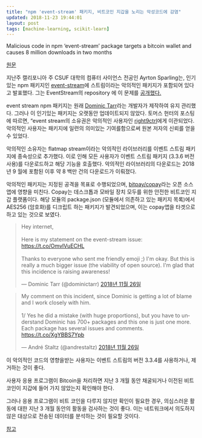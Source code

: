```yaml
---
title: "npm 'event-stream' 패키지, 비트코인 지갑을 노리는 악성코드에 감염"
updated: 2018-11-23 19:44:01
layout: post
tags: [machine-learning, scikit-learn]
---
```


Malicious code in npm ‘event-stream’ package targets a bitcoin wallet and causes 8 million downloads in two months

[원문](https://hub.packtpub.com/malicious-code-in-npm-event-stream-package-targets-a-bitcoin-wallet-and-causes-8-million-downloads-in-two-months/)


지난주 캘리포니아 주 CSUF 대학의 컴퓨터 사이언스 전공인 Ayrton Sparling는, 인기있는 npm 패키지인 [event-stream](https://github.com/dominictarr/event-stream)에 스트림이라는 악의적인 패키지가 포함되어 있다고 발표했다. 그는 EventStream의 repository 에 이 문제를 [공개했다.](https://github.com/dominictarr/event-stream/issues/116)

event stream npm 패키지는 원래 [Dominic Tarr](https://github.com/dominictarr)라는 개발자가 제작하여 유지 관리했다. 그러나 이 인기있는 패키지는 오랫동안 업데이트되지 않았다. 토머스 헌터의 포스팅에 따르면, “event stream의 소유권은 악의적인 사용자인 [right9ctrl](https://github.com/right9ctrl)에게 이관되었다. 악의적인 사용자는 패키지에 일련의 의미있는 기여를함으로써 원본 저자의 신뢰를 얻을 수 있었다.

악의적인 소유자는 flatmap stream이라는 악의적인 라이브러리를 이벤트 스트림 패키지에 종속성으로 추가했다. 이로 인해 모든 사용자가 이벤트 스트림 패키지 (3.3.6 버전 사용)를 다운로드하고 해당 기능을 호출했다. 악의적인 라이브러리의 다운로드는 2018년 9 월에 포함된 이후 약 8 백만 건의 다운로드가 이뤄졌다.

악의적인 패키지는 지정된 공격을 목표로 수행되었으며, [bitpay/copay](https://github.com/bitpay/copay)라는 오픈 소스 앱에 영향을 미친다. Copay는 데스크톱과 모바일 장치 모두를 위한 안전한 비트코인 지갑 플랫폼이다.  해당 모듈의 package.json (모듈에서 의존하고 있는 패키지 목록)에서 AES256 (암호화)를 디크립트 하는 패키지가 발견되었으며, 이는 copay앱을 타겟으로 하고 있는 것으로 보였다.

<blockquote class="twitter-tweet" data-lang="ko"><p lang="en" dir="ltr">Hey internet,<br><br>Here is my statement on the event-stream issue: <a href="https://t.co/OmvlVuECHL">https://t.co/OmvlVuECHL</a><br><br>Thanks to everyone who sent me friendly emoji ;) I&#39;m okay. But this is really a much bigger issue (the viability of open source). I&#39;m glad that this incidence is raising awareness!</p>&mdash; Dominic Tarr (@dominictarr) <a href="https://twitter.com/dominictarr/status/1067186943304159233?ref_src=twsrc%5Etfw">2018년 11월 26일</a></blockquote>
<script async src="https://platform.twitter.com/widgets.js" charset="utf-8"></script>


<blockquote class="twitter-tweet" data-lang="ko"><p lang="en" dir="ltr">My comment on this incident, since Dominic is getting a lot of blame and I work closely with him.<br><br>1/ Yes he did a mistake (with huge proportions), but you have to understand Dominic has 700+ packages and this one is just one more. Each package has several issues and comments. <a href="https://t.co/XgYBBS7Ypb">https://t.co/XgYBBS7Ypb</a></p>&mdash; André Staltz (@andrestaltz) <a href="https://twitter.com/andrestaltz/status/1067157915398746114?ref_src=twsrc%5Etfw">2018년 11월 26일</a></blockquote>
<script async src="https://platform.twitter.com/widgets.js" charset="utf-8"></script>

이 악의적인 코드의 영향을받는 사용자는 이벤트 스트림의 버전 3.3.4를 사용하거나, 제거하는 것이 좋다.

사용자 응용 프로그램이 Bitcoin을 처리하면 지난 3 개월 동안 채굴되거나 이전된 비트 코인이 지갑에 들어 가지 않았는지 확인해야 한다.

그러나 응용 프로그램이 비트 코인을 다루지 않지만 확인이 필요한 경우, 의심스러운 활동에 대한 지난 3 개월 동안의 활동을 검사하는 것이 좋다. 이는 네트워크에서 의도하지 않은 대상으로 전송된 데이터를 분석하는 것이 필요할 것이다.

[참고](https://github.com/dominictarr/event-stream/issues/116)
